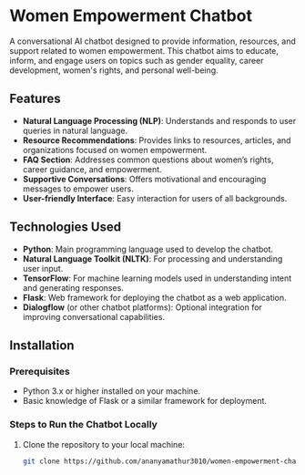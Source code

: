 # Women Empowerment Chatbot

A conversational AI chatbot designed to provide information, resources, and support related to women empowerment. This chatbot aims to educate, inform, and engage users on topics such as gender equality, career development, women's rights, and personal well-being.

## Features
- **Natural Language Processing (NLP)**: Understands and responds to user queries in natural language.
- **Resource Recommendations**: Provides links to resources, articles, and organizations focused on women empowerment.
- **FAQ Section**: Addresses common questions about women’s rights, career guidance, and empowerment.
- **Supportive Conversations**: Offers motivational and encouraging messages to empower users.
- **User-friendly Interface**: Easy interaction for users of all backgrounds.

## Technologies Used
- **Python**: Main programming language used to develop the chatbot.
- **Natural Language Toolkit (NLTK)**: For processing and understanding user input.
- **TensorFlow**: For machine learning models used in understanding intent and generating responses.
- **Flask**: Web framework for deploying the chatbot as a web application.
- **Dialogflow** (or other chatbot platforms): Optional integration for improving conversational capabilities.
  
## Installation

### Prerequisites
- Python 3.x or higher installed on your machine.
- Basic knowledge of Flask or a similar framework for deployment.

### Steps to Run the Chatbot Locally

1. Clone the repository to your local machine:
   ```bash
   git clone https://github.com/ananyamathur3010/women-empowerment-chatbot.git
